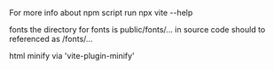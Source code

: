 For more info about npm script run
npx vite --help


fonts
    the directory for fonts is public/fonts/...
    in source code should to referenced as /fonts/... 

html minify via 'vite-plugin-minify'




